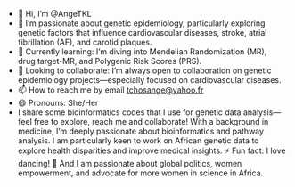 - 👋 Hi, I’m @AngeTKL
- 👀 I’m passionate about genetic epidemiology, particularly exploring genetic factors that influence cardiovascular diseases, stroke, atrial fibrillation (AF), and carotid plaques.
- 🌱  Currently learning: I’m diving into Mendelian Randomization (MR), drug target-MR, and Polygenic Risk Scores (PRS).
- 💞️ Looking to collaborate: I’m always open to collaboration on genetic epidemiology projects—especially focused on cardiovascular diseases.
- 📫 How to reach me by email tchosange@yahoo.fr
- 😄 Pronouns: She/Her
- I share some bioinformatics codes that I use for genetic data analysis—feel free to explore, reach me and collaborate!
With a background in medicine, I’m deeply passionate about bioinformatics and pathway analysis. I am particularly keen to work on African genetic data to explore health disparities and improve medical insights.
⚡ Fun fact: I love dancing! 💃 And I am passionate about global politics, women empowerment, and advocate for more women in science in Africa.

<!---
AngeTKL/AngeTKL is a ✨ special ✨ repository because its `README.md` (this file) appears on your GitHub profile.
You can click the Preview link to take a look at your changes.
--->
